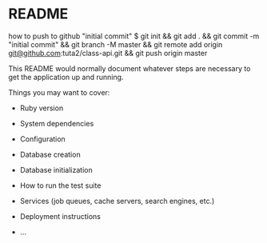 # README
how to push to github "initial commit"
$ git init && git add . && git commit -m "initial commit" && git branch -M master && git remote add origin git@github.com:tuta2/class-api.git && git push origin master

This README would normally document whatever steps are necessary to get the
application up and running.

Things you may want to cover:

* Ruby version

* System dependencies

* Configuration

* Database creation

* Database initialization

* How to run the test suite

* Services (job queues, cache servers, search engines, etc.)

* Deployment instructions

* ...
